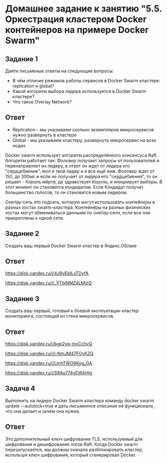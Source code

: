 # Домашнее задание к занятию "5.5. Оркестрация кластером Docker контейнеров на примере Docker Swarm"

## Задание 1
Дайте письменые ответы на следующие вопросы:

* В чём отличие режимов работы сервисов в Docker Swarm кластере: replication и global?
* Какой алгоритм выбора лидера используется в Docker Swarm кластере?
* Что такое Overlay Network?

## Ответ
 - Replication - мы указываем сколько экземпляров микросервисов нужно развернуть в кластере
 - Global - мы указываем кластеру, развернуть микросервис на всех нодах.
 
 Docker swarm использует алгоритм распределённого консенсуса Raft. Алгоритм работает так: Фоловер получает запросы от пользователей и перенаправляет
 их лидеру, в ответ он ждет от лидера его "сердцебиение", мол я твой лидер и я все ещё жив. Фоловер ждет от 150, до 300мс и если не получает от лидера его 
 "сердцебиения", то он решает - Король мёртв, да здравствует Король, и инициирует выборы. В этот момент он становится кондидатом. Если Кондидат получит 
 большинство голосов, то он становится новым лидером.
 
 Overlay-сеть это подсеть, которую могут использовать контейнеры в разных хостах swarm-кластера. Контейнеры на разных физических хостах могут 
 обмениваться данными по overlay-сети, если все они прикреплены к одной сети.

## Задание 2
Создать ваш первый Docker Swarm кластер в Яндекс.Облаке

## Ответ

https://disk.yandex.ru/i/4J9vEbILsTDyfA

https://disk.yandex.ru/i/_YTbiNMZdLMjzQ

## Задание 3
Создать ваш первый, готовый к боевой эксплуатации кластер мониторинга, состоящий из стека микросервисов.

## Ответ

https://disk.yandex.ru/i/bgp2yq-mxCchvQ

https://disk.yandex.ru/i/l-NmJM47FOyKZQ

https://disk.yandex.ru/i/LtnhTWO6Kog_GA

https://disk.yandex.ru/i/S9Au774yEW4HIg

## Задача 4
Выполнить на лидере Docker Swarm кластера команду docker swarm update --autolock=true и дать письменное описание её функционала, что она делает и зачем она нужна.

## Ответ

Это дополнительный ключ шифрования TLS, используемый для шифрования и дешифрования логов Raft. Когда Docker swarm перезапускается, мы должны сначала разблокировать кластер, используя ключ шифрования, который сгенерировал Docker. 
